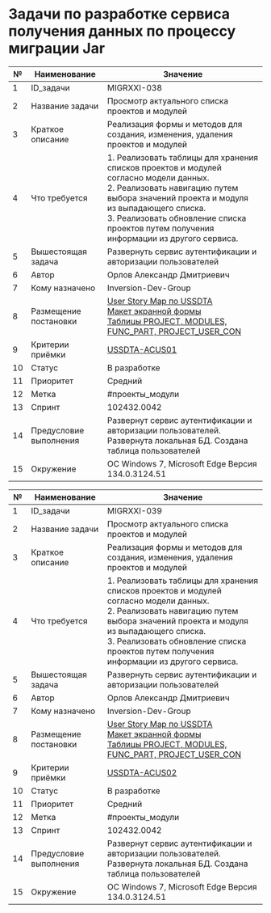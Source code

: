 # Задачи по разработке сервиса получения данных по процессу миграции Jar

|№    | Наименование          | Значение                                                                                                                                               |
|-----| --------------------- | ------------------------------------------------------------------------------------------------------------------------------------------------------ |
| 1   | ID_задачи             | MIGRXXI-038                                                                                                                                            |
| 2   | Название задачи       | Просмотр актуального списка проектов и модулей                                                                                                         |
| 3   | Краткое описание      | Реализация формы и методов для создания, изменения, удаления проектов и модулей                                                                        |
| 4   | Что требуется         | 1. Реализовать таблицы для хранения списков проектов и модулей согласно модели данных.<br/> 2. Реализовать навигацию путем выбора значений проекта и модуля из выпадающего списка.<br/>3. Реализовать обновление списка проектов путем получения информации из другого сервиса.                                                                                                                                                                               |
| 5   | Вышестоящая задача    | Развернуть сервис аутентификации и авторизации пользователей                                                                                           |
| 6   | Автор                 | Орлов Александр Дмитриевич                                                                                                                             |
| 7   | Кому назначено        | Inversion-Dev-Group                                                                                                                                    |
| 8   | Размещение постановки | [User Story Map по USSDTA](../requirements.md#ussdtodb-user-story)<br/>[Макет экранной формы](../uiux.md#wf4)<br/>[Таблицы PROJECT, MODULES, FUNC_PART, PROJECT_USER_CON](../ac/AC.md#us01)                                                                                                                                                                               |
| 9   | Критерии приёмки      | [USSDTA-ACUS01](../ac/AC.md#ussdta-acus01) |
| 10  | Статус                | В разработке                                                                                                                                           |
| 11  | Приоритет             | Средний                                                                                                                                                |
| 12  | Метка                 | #проекты_модули                                                                                                                                        |
| 13  | Спринт                | 102432.0042                                                                                                                                            |
| 14  | Предусловие выполнения| Развернут сервис аутентификации и авторизации пользователей. Развернута локальная БД. Создана таблица пользователей                                    |
| 15  | Окружение             | OC Windows 7, Microsoft Edge Версия 134.0.3124.51                                                                                                      |

|№    | Наименование          | Значение                                                                                                                                               |
|-----| --------------------- | ------------------------------------------------------------------------------------------------------------------------------------------------------ |
| 1   | ID_задачи             | MIGRXXI-039                                                                                                                                            |
| 2   | Название задачи       | Просмотр актуального списка проектов и модулей                                                                                                         |
| 3   | Краткое описание      | Реализация формы и методов для создания, изменения, удаления проектов и модулей                                                                        |
| 4   | Что требуется         | 1. Реализовать таблицы для хранения списков проектов и модулей согласно модели данных.<br/> 2. Реализовать навигацию путем выбора значений проекта и модуля из выпадающего списка.<br/>3. Реализовать обновление списка проектов путем получения информации из другого сервиса.                                                                                                                                                                               |
| 5   | Вышестоящая задача    | Развернуть сервис аутентификации и авторизации пользователей                                                                                           |
| 6   | Автор                 | Орлов Александр Дмитриевич                                                                                                                             |
| 7   | Кому назначено        | Inversion-Dev-Group                                                                                                                                    |
| 8   | Размещение постановки | [User Story Map по USSDTA](../requirements.md#ussdtodb-user-story)<br/>[Макет экранной формы](../uiux.md#wf4)<br/>[Таблицы PROJECT, MODULES, FUNC_PART, PROJECT_USER_CON](../ac/AC.md#us01)                                                                                                                                                                               |
| 9   | Критерии приёмки      | [USSDTA-ACUS02](../ac/AC.md#ussdta-acus02) |
| 10  | Статус                | В разработке                                                                                                                                           |
| 11  | Приоритет             | Средний                                                                                                                                                |
| 12  | Метка                 | #проекты_модули                                                                                                                                        |
| 13  | Спринт                | 102432.0042                                                                                                                                            |
| 14  | Предусловие выполнения| Развернут сервис аутентификации и авторизации пользователей. Развернута локальная БД. Создана таблица пользователей                                    |
| 15  | Окружение             | OC Windows 7, Microsoft Edge Версия 134.0.3124.51                                                                                                      |